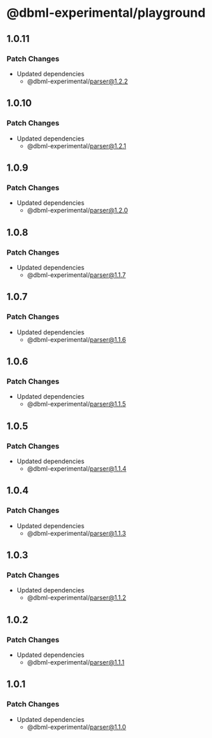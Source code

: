 # @dbml-experimental/playground

## 1.0.11

### Patch Changes

- Updated dependencies
  - @dbml-experimental/parser@1.2.2

## 1.0.10

### Patch Changes

- Updated dependencies
  - @dbml-experimental/parser@1.2.1

## 1.0.9

### Patch Changes

- Updated dependencies
  - @dbml-experimental/parser@1.2.0

## 1.0.8

### Patch Changes

- Updated dependencies
  - @dbml-experimental/parser@1.1.7

## 1.0.7

### Patch Changes

- Updated dependencies
  - @dbml-experimental/parser@1.1.6

## 1.0.6

### Patch Changes

- Updated dependencies
  - @dbml-experimental/parser@1.1.5

## 1.0.5

### Patch Changes

- Updated dependencies
  - @dbml-experimental/parser@1.1.4

## 1.0.4

### Patch Changes

- Updated dependencies
  - @dbml-experimental/parser@1.1.3

## 1.0.3

### Patch Changes

- Updated dependencies
  - @dbml-experimental/parser@1.1.2

## 1.0.2

### Patch Changes

- Updated dependencies
  - @dbml-experimental/parser@1.1.1

## 1.0.1

### Patch Changes

- Updated dependencies
  - @dbml-experimental/parser@1.1.0
